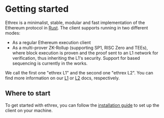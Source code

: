 # Getting started

Ethrex is a minimalist, stable, modular and fast implementation of the Ethereum protocol in [Rust](https://www.rust-lang.org/).
The client supports running in two different modes:

- As a regular Ethereum execution client
- As a multi-prover ZK-Rollup (supporting SP1, RISC Zero and TEEs), where block execution is proven and the proof sent to an L1 network for verification, thus inheriting the L1's security. Support for based sequencing is currently in the works.

We call the first one "ethrex L1" and the second one "ethrex L2".
You can find more information on our [L1](../l1) or [L2](../l2) docs, respectively.

## Where to start

To get started with ethrex, you can follow the [installation guide](./installing.md) to set up the client on your machine.

